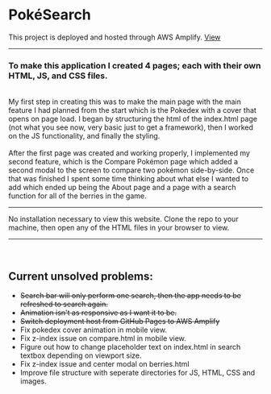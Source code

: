 # PokéSearch

This project is deployed and hosted through AWS Amplify.
<a href="[pattshreds.github.io/pokedex_app/](https://main.darm3e1jlwi31.amplifyapp.com/)">
  View
</a>  

<hr>

<h3>To make this application I created 4 pages; each with their own HTML, JS, and CSS files. </h3> <br />
My first step in creating this was to make the main page with the main feature I had planned from the start which is the Pokedex with a cover that opens on page load. I began by structuring the html of the index.html page (not what you see now, very basic just to get a framework), then I worked on the JS functionality, and finally the styling. <br /> <br />
After the first page was created and working properly, I implemented my second feature, which is the Compare Pokémon page which added a second modal to the screen to compare two pokémon side-by-side. Once that was finished I spent some time thinking about what else I wanted to add which ended up being the About page and a page with a search function for all of the berries in the game.
<hr>
No installation necessary to view this website. Clone the repo to your machine, then open any of the HTML files in your browser to view.
<hr>
<br />
<h2>Current unsolved problems:</h2>
<ul>
  <li><s>Search bar will only perform one search, then the app needs to be refreshed to search again.</s></li>
  <li><s>Animation isn't as responsive as I want it to be.</s></li>
  <li><s>Switch deployment host from GitHub Pages to AWS Amplify</s></li>
  <li>Fix pokedex cover animation in mobile view.</li>
  <li>Fix z-index issue on compare.html in mobile view.</li>
  <li>Figure out how to change placeholder text on index.html in search textbox depending on viewport size.</li>
  <li>Fix z-index issue and center modal on berries.html</li>
  <li>Improve file structure with seperate directories for JS, HTML, CSS and images.</li>
</ul>
